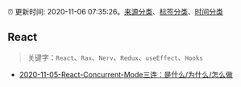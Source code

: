 :alarm_clock: 更新时间: 2020-11-06 07:35:26。[来源分类](../README.md)、[标签分类](../TAGS.md)、[时间分类](../TIMELINE.md)

## React


> 关键字：`React`、`Rax`、`Nerv`、`Redux`、`useEffect`、`Hooks`



- [2020-11-05-React-Concurrent-Mode三连：是什么/为什么/怎么做](https://juejin.im/post/6891848244972748807) 